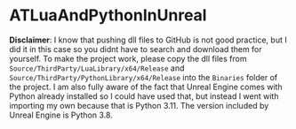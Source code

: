 # ATLuaAndPythonInUnreal
**Disclaimer**: I know that pushing dll files to GitHub is not good practice, but I did it in this case so you didnt have to search and download them for yourself. To make the project work, please copy the dll files from `Source/ThirdParty/LuaLibrary/x64/Release` and `Source/ThirdParty/PythonLibrary/x64/Release` into the `Binaries` folder of the project. I am also fully aware of the fact that Unreal Engine comes with Python already installed so I could have used that, but instead I went with importing my own because that is Python 3.11. The version included by Unreal Engine is Python 3.8.
